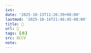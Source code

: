 ```yaml
---
ivs:
date: '2025-10-13T11:26:39+08:00'
lastmod: '2025-10-14T21:46:45-08:00'
title: 󰒖
url: 󰒖
tags: [產]
src: DCCV
note:
---
```

